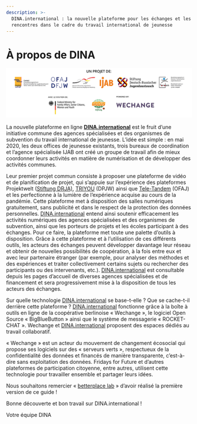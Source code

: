 ```yaml
---
description: >-
  DINA.international : la nouvelle plateforme pour les échanges et les
  rencontres dans le cadre du travail international de jeunesse
---
```


# À propos de DINA

![](.gitbook/assets/gitbook_logo_abbinder_fr.jpg)

La nouvelle plateforme en ligne [**DINA.international**](https://dina.international/) est le fruit d’une initiative commune des agences spécialisées et des organismes de subvention du travail international de jeunesse. L’idée est simple : en mai 2020, les deux offices de jeunesse existants, trois bureaux de coordination et l’agence spécialisée IJAB ont créé un groupe de travail afin de mieux coordonner leurs activités en matière de numérisation et de développer des activités communes.

Leur premier projet commun consiste à proposer une plateforme de vidéo et de planification de projet, qui s’appuie sur l’expérience des plateformes Projektwelt \([Stiftung DRJA\)](https://projektwelt.drja.de/), [TRIYOU](https://triyou.dpjw.org/) \(DPJW\) ainsi que [Tele-Tandem](https://www.tele-tandem.net/) \(OFAJ\) et les perfectionne à la lumière de l’expérience acquise au cours de la pandémie. Cette plateforme met à disposition des salles numériques gratuitement, sans publicité et dans le respect de la protection des données personnelles. [DINA.international](https://dina.international/) entend ainsi soutenir efficacement les activités numériques des agences spécialisées et des organismes de subvention, ainsi que les porteurs de projets et les écoles participant à des échanges. Pour ce faire, la plateforme met toute une palette d’outils à disposition. Grâce à cette plateforme et à l’utilisation de ces différents outils, les acteurs des échanges peuvent développer davantage leur réseau et obtenir de nouvelles possibilités de coopération, à la fois entre eux et avec leur partenaire étranger \(par exemple, pour analyser des méthodes et des expériences et traiter collectivement certains sujets ou rechercher des participants ou des intervenants, etc.\). [DINA.international](https://dina.international/) est consultable depuis les pages d’accueil de diverses agences spécialisées et de financement et sera progressivement mise à la disposition de tous les acteurs des échanges.

Sur quelle technologie [DINA.international](https://dina.international/) se base-t-elle ? Que se cache-t-il derrière cette plateforme ? [DINA.international](https://dina.international/) fonctionne grâce à la boîte à outils en ligne de la coopérative berlinoise « Wechange », le logiciel Open Source « BigBlueButton » ainsi que le système de messagerie « ROCKET-CHAT ». Wechange et [DINA.international](https://dina.international/) proposent des espaces dédiés au travail collaboratif.

« Wechange » est un acteur du mouvement de changement écosocial qui propose ses logiciels sur des « serveurs verts », respectueux de la confidentialité des données et financés de manière transparente, c’est-à-dire sans exploitation des données. Fridays for Future et d’autres plateformes de participation citoyenne, entre autres, utilisent cette technologie pour travailler ensemble et partager leurs idées.

Nous souhaitons remercier « [betterplace lab](https://www.betterplace-lab.org/) » d’avoir réalisé la première version de ce guide !

Bonne découverte et bon travail sur DINA.international !

Votre équipe DINA

